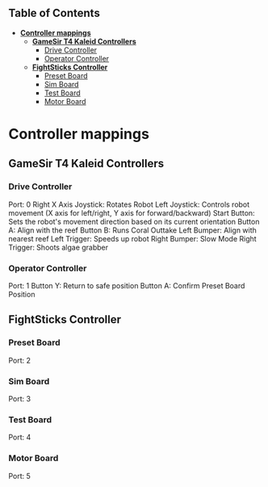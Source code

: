 ## Table of Contents
- [**Controller mappings**](#controller-mappings)
  - [**GameSir T4 Kaleid Controllers**](#gamesir-t4-kaleid-controllers)
    - [Drive Controller](#drive-controller)
    - [Operator Controller](#operator-controller)
  - [**FightSticks Controller**](#fightsticks-controller)
    - [Preset Board](#preset-board)
    - [Sim Board](#sim-board)
    - [Test Board](#test-board)
    - [Motor Board](#motor-board)

# **Controller mappings**

## **GameSir T4 Kaleid Controllers**
### Drive Controller
Port: 0
Right X Axis Joystick: Rotates Robot
Left Joystick: Controls robot movement (X axis for left/right, Y axis for forward/backward)
Start Button: Sets the robot's movement direction based on its current orientation
Button A: Align with the reef
Button B: Runs Coral Outtake
Left Bumper: Align with nearest reef
Left Trigger: Speeds up robot
Right Bumper: Slow Mode
Right Trigger: Shoots algae grabber

### Operator Controller
Port: 1
Button Y: Return to safe position
Button A: Confirm Preset Board Position
## **FightSticks Controller**
### Preset Board
Port: 2
### Sim Board
Port: 3
### Test Board
Port: 4
### Motor Board
Port: 5
